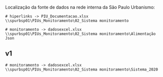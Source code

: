 Localização da fonte de dados na rede interna da São Paulo Urbanismo:

```
# hiperlinks -> PIU_Documentacao.xlsx
\\spurbsp01\PIUs_Monitoramento\02_Sistema monitoramento
```

```
# monitoramento -> dadosexcel.xlsx
\\spurbsp01\PIUs_Monitoramento\02_Sistema monitoramento\Alimentação Json
```

## v1
```
# monitoramento -> dadosexcel.xlsx
\\spurbsp01\PIUs_Monitoramento\02_Sistema monitoramento\Sistema_2020
```